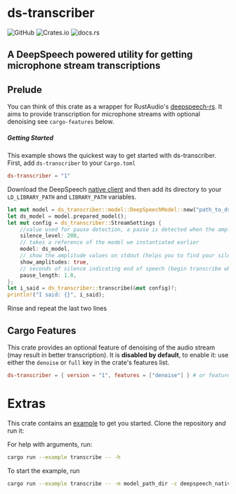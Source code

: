 # ds-transcriber
![GitHub](https://img.shields.io/github/license/kawaki-san/ds-transcriber) ![Crates.io](https://img.shields.io/crates/v/ds-transcriber) ![docs.rs](https://img.shields.io/docsrs/ds-transcriber)
## A DeepSpeech powered utility for getting microphone stream transcriptions

## Prelude

You can think of this crate as a wrapper for RustAudio's [deepspeech-rs](https://github.com/rustaudio/deepspeech-rs). It aims to provide transcription for microphone streams with optional denoising see `cargo-features` below.

##### Getting Started

This example shows the quickest way to get started with ds-transcriber. First, add `ds-transcriber` to your `Cargo.toml`

```toml
ds-transcriber = "1"
```

Download the DeepSpeech [native client](https://github.com/mozilla/DeepSpeech/releases/tag/v0.9.0) and then add its directory to your `LD_LIBRARY_PATH` and `LIBRARY_PATH` variables.

```rust
let mut model = ds_transcriber::model::DeepSpeechModel::new("path_to_ds_model")?;
let ds_model = model.prepared_model();
let mut config = ds_transcriber::StreamSettings {
    //value used for pause detection, a pause is detected when the amplitude is less than this
    silence_level: 200,
    // takes a reference of the model we instantiated earlier
    model: ds_model,
    // show the amplitude values on stdout (helps you to find your silence level)
    show_amplitudes: true,
    // seconds of silence indicating end of speech (begin transcribe when pause_length is grater than....)
    pause_length: 1.0,
};
let i_said = ds_transcriber::transcribe(&mut config)?;
println!("I said: {}", i_said);
```
Rinse and repeat the last two lines

## Cargo Features
This crate provides an optional feature of denoising of the audio stream (may result in better transcription). It is **disabled by default**, to enable it: use either the `denoise` or `full` key in the crate's features list.

```toml
ds-transcriber = { version = "1", features = ["denoise"] } # or features = ["full"]
```

# Extras
This crate contains an [example](examples/transcribe.rs) to get you started. 
Clone the repository and run it:

For help with arguments, run:
```sh
cargo run --example transcribe -- -h
```

To start the example, run
```sh
cargo run --example transcribe -- -m model_path_dir -c deepspeech_native_client_dir
```
